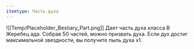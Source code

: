 ```yaml
---
itemtype: Часть духа
---
```

![[Temp/Placeholder_Bestiary_Part.png]]
Дает часть духа класса B Жеребец ада. Собрав 50 частей, можно призвать духа. Если дух достиг максимальной звездности, вы получите пыль духа х1.
